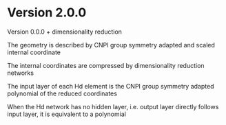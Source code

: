 # Version 2.0.0
Version 0.0.0 + dimensionality reduction

The geometry is described by CNPI group symmetry adapted and scaled internal coordinate

The internal coordinates are compressed by dimensionality reduction networks

The input layer of each Hd element is the CNPI group symmetry adapted polynomial of the reduced coordinates

When the Hd network has no hidden layer, i.e. output layer directly follows input layer, it is equivalent to a polynomial
